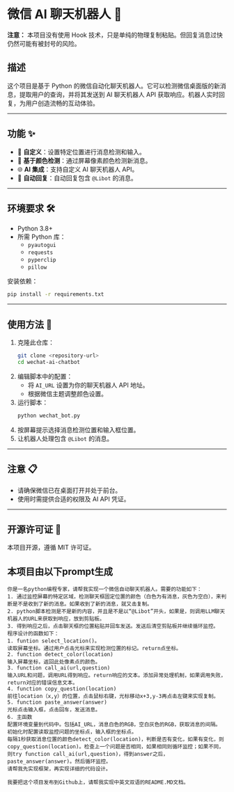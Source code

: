 # 微信 AI 聊天机器人 🤖

**注意：** 本项目没有使用 Hook 技术，只是单纯的物理复制粘贴。但回复消息过快仍然可能有被封号的风险。

## 描述
这个项目是基于 Python 的微信自动化聊天机器人。它可以检测微信桌面版的新消息，提取用户的查询，并将其发送到 AI 聊天机器人 API 获取响应。机器人实时回复，为用户创造流畅的互动体验。

---

## 功能 ✨
- 📍 **自定义**：设置特定位置进行消息检测和输入。
- 🎨 **基于颜色检测**：通过屏幕像素颜色检测新消息。
- 🌐 **AI 集成**：支持自定义 AI 聊天机器人 API。
- 🔄 **自动回复**：自动回复包含 `@Libot` 的消息。

---

## 环境要求 🛠️
- Python 3.8+
- 所需 Python 库：
  - `pyautogui`
  - `requests`
  - `pyperclip`
  - `pillow`

安装依赖：
```bash
pip install -r requirements.txt
```

---

## 使用方法 🚀
1. 克隆此仓库：
   ```bash
   git clone <repository-url>
   cd wechat-ai-chatbot
   ```
2. 编辑脚本中的配置：
   - 将 `AI_URL` 设置为你的聊天机器人 API 地址。
   - 根据微信主题调整颜色设置。
3. 运行脚本：
   ```bash
   python wechat_bot.py
   ```
4. 按屏幕提示选择消息检测位置和输入框位置。
5. 让机器人处理包含 `@Libot` 的消息。

---

## 注意 📋
- 请确保微信已在桌面打开并处于前台。
- 使用时需提供合适的权限及 AI API 凭证。

---

## 开源许可证 📜
本项目开源，遵循 MIT 许可证。

## 本项目由以下prompt生成
```text
你是一名python编程专家，请帮我实现一个微信自动聊天机器人。需要的功能如下：
1. 通过监控屏幕的特定区域，检测聊天框固定位置的颜色（白色为有消息，灰色为空白），来判断是不是收到了新的消息。如果收到了新的消息，就又击复制。
2. python脚本检测是不是新的内容，并且是不是以“@Libot”开头，如果是，则调用LLM聊天机器人的URL来获取到响应，放到剪贴板。
3. 得到响应之后，点击聊天框的位置粘贴并回车发送。发送后清空剪贴板并继续循环监控。
程序设计的函数如下：
1. funtion select_location()。
读取屏幕坐标。通过用户点击光标来实现检测位置的标记。return点坐标。
2. function detect_color(location)
输入屏幕坐标，返回此处像素点的颜色。
3. function call_ai(url,question)
输入URL和问题，调用URL得到响应。return响应的文本。添加异常处理机制，如果调用失败，return对应的错误信息文本。
4. function copy_question(location)
前往location（x,y）的位置，点击鼠标右键，光标移动x+3,y-3再点击左键来实现复制。
5. function paste_answer(answer)
光标点击输入框，点击回车，发送消息。
6. 主函数
配置环境变量到代码中。包括AI_URL，消息白色的RGB，空白灰色的RGB，获取消息的间隔。
初始化时配置读取监控问题的坐标点，输入框的坐标点。
每隔1秒获取消息位置的颜色detect_color(location)，判断是否有变化，如果有变化，则copy_question(location)。检查上一个问题是否相同，如果相同则循环监控；如果不同，则try function call_ai(url,question)，得到answer之后，paste_answer(answer)。然后循环监控。
请帮我先实现框架，再实现详细的代码设计。
```
```text
我要把这个项目发布到Github上，请帮我实现中英文双语的README.MD文档。
```